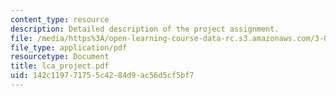 ```yaml
---
content_type: resource
description: Detailed description of the project assignment.
file: /media/https%3A/open-learning-course-data-rc.s3.amazonaws.com/3-080-economic-environmental-issues-in-materials-selection-fall-2005/142c119771755c4284d9ac56d5cf5bf7_lca_project.pdf
file_type: application/pdf
resourcetype: Document
title: lca_project.pdf
uid: 142c1197-7175-5c42-84d9-ac56d5cf5bf7
---
```

